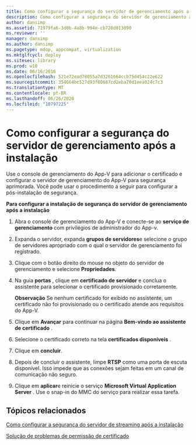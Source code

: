 ```yaml
---
title: Como configurar a segurança do servidor de gerenciamento após a instalação
description: Como configurar a segurança do servidor de gerenciamento após a instalação
author: dansimp
ms.assetid: 71979fa6-3d0b-4a8b-994e-cb728d013090
ms.reviewer: ''
manager: dansimp
ms.author: dansimp
ms.pagetype: mdop, appcompat, virtualization
ms.mktglfcycl: deploy
ms.sitesec: library
ms.prod: w10
ms.date: 06/16/2016
ms.openlocfilehash: 521e72ead78055a7d3261664ccb75d454c22e622
ms.sourcegitcommit: 354664bc527d93f80687cd2eba70d1eea024c7c3
ms.translationtype: MT
ms.contentlocale: pt-BR
ms.lasthandoff: 06/26/2020
ms.locfileid: "10797225"
---
```

# Como configurar a segurança do servidor de gerenciamento após a instalação


Use o console de gerenciamento do App-V para adicionar o certificado e configurar o servidor de gerenciamento do App-V para segurança aprimorada. Você pode usar o procedimento a seguir para configurar a pós-instalação de segurança.

**Para configurar a instalação de segurança do servidor de gerenciamento após a instalação**

1.  Abra o console de gerenciamento do App-V e conecte-se ao **serviço de gerenciamento** com privilégios de administrador do App-v.

2.  Expanda o servidor, expanda **grupos de servidores**e selecione o grupo de servidores apropriado com o qual o servidor de gerenciamento foi registrado.

3.  Clique com o botão direito do mouse no objeto do servidor de gerenciamento e selecione **Propriedades**.

4.  Na guia **portas** , clique em **certificado de servidor** e conclua o assistente para selecionar o certificado provisionado corretamente.

    **Observação**  Se nenhum certificado for exibido no assistente, um certificado não foi provisionado ou o certificado atende aos requisitos do App-V.

     

5.  Clique em **Avançar** para continuar na página **Bem-vindo ao assistente de certificado** .

6.  Selecione o certificado correto na tela **certificados disponíveis** .

7.  Clique em **concluir**.

8.  Depois de concluir o assistente, limpe **RTSP** como uma porta de escuta disponível. Isso impede que as conexões sejam feitas em um canal de comunicação não seguro.

9.  Clique em **aplicar**e reinicie o serviço **Microsoft Virtual Application Server** . Use o snap-in do MMC do serviço para realizar essa tarefa.

## Tópicos relacionados


[Como configurar a segurança do servidor de streaming após a instalação](how-to-configure-streaming-server-security-post-installation.md)

[Solução de problemas de permissão de certificado](troubleshooting-certificate-permission-issues.md)

 

 





